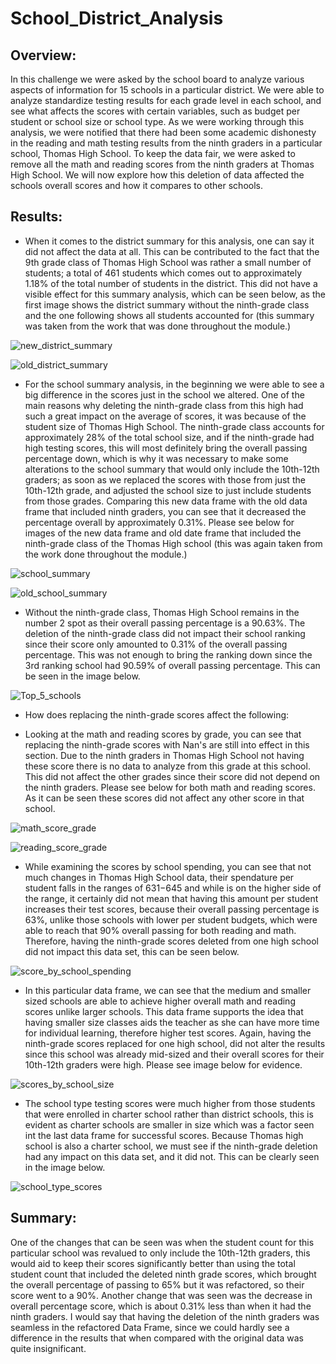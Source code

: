 # School_District_Analysis
## Overview:
  In this challenge we were asked by the school board to analyze various aspects of information for 15 schools in a particular district. We were able to analyze standardize testing results for each grade level in each school, and see what affects the scores with certain variables, such as budget per student or school size or school type. As we were working through this analysis, we were notified that there had been some academic dishonesty in the reading and math testing results from the ninth graders in a particular school, Thomas High School. To keep the data fair, we were asked to remove all the math and reading scores from the ninth graders at Thomas High School. We will now explore how this deletion of data affected the schools overall scores and how it compares to other schools.
  
## Results: 

* When it comes to the district summary for this analysis, one can say it did not affect the data at all. This can be contributed to the fact that the 9th grade class of Thomas High School was rather a small number of students; a total of 461 students which comes out to approximately 1.18% of the total number of students in the district. This did not have a visible effect for this summary analysis, which can be seen below, as the first image shows the district summary without the ninth-grade class and the one following shows all students accounted for (this summary was taken from the work that was done throughout the module.)

![new_district_summary](https://github.com/Mparra14/School_District_Analysis/blob/main/District_Analysis/District%20Summary%20(new).png)

![old_district_summary](https://github.com/Mparra14/School_District_Analysis/blob/main/District_Analysis/District%20Summary(old).png)

* For the school summary analysis, in the beginning we were able to see a big difference in the scores just in the school we altered. One of the main reasons why deleting the ninth-grade class from this high had such a great impact on the average of scores, it was because of the student size of Thomas High School. The ninth-grade class accounts for approximately 28% of the total school size, and if the ninth-grade had high testing scores, this will most definitely bring the overall passing percentage down, which is why it was necessary to make some alterations to the school summary that would only include the 10th-12th graders; as soon as we replaced the scores with those from just the 10th-12th grade, and adjusted the school size to just include students from those grades. Comparing this new data frame with the old data frame that included ninth graders, you can see that it decreased the percentage overall by approximately 0.31%. Please see below for images of the new data frame and old date frame that included the ninth-grade class of the Thomas High school (this was again taken from the work done throughout the module.)

![school_summary](https://github.com/Mparra14/School_District_Analysis/blob/main/School_Summary%20(new%201).png)

![old_school_summary](https://github.com/Mparra14/School_District_Analysis/blob/main/School_Summary%20(old).png)

* Without the ninth-grade class, Thomas High School remains in the number 2 spot as their overall passing percentage is a 90.63%. The deletion of the ninth-grade class did not impact their school ranking since their score only amounted to 0.31% of the overall passing percentage. This was not enough to bring the ranking down since the 3rd ranking school had 90.59% of overall passing percentage. This can be seen in the image below. 

![Top_5_schools](https://github.com/Mparra14/School_District_Analysis/blob/main/top_5_schools.png)

* How does replacing the ninth-grade scores affect the following:

* Looking at the math and reading scores by grade, you can see that replacing the ninth-grade scores with Nan's are still into effect in this section. Due to the ninth graders in Thomas High School not having these score there is no data to analyze from this grade at this school. This did not affect the other grades since their score did not depend on the ninth graders. Please see below for both math and reading scores. As it can be seen these scores did not affect any other score in that school. 
  
![math_score_grade](https://github.com/Mparra14/School_District_Analysis/blob/main/Math%20scores%20by%20grade%20.png)

![reading_score_grade](https://github.com/Mparra14/School_District_Analysis/blob/main/Reading%20scores%20by%20grade.png)
  
 
* While examining the scores by school spending, you can see that not much changes in Thomas High School data, their spendature per student falls in the ranges of $631-$645 and while is on the higher side of the range, it certainly did not mean that having this amount per student increases their test scores, because their overall passing percentage is 63%, unlike those schools with lower per student budgets, which were able to reach that 90% overall passing for both reading and math. Therefore, having the ninth-grade scores deleted from one high school did not impact this data set, this can be seen below. 
 
 ![score_by_school_spending]()
  
* In this particular data frame, we can see that the medium and smaller sized schools are able to achieve higher overall math and reading scores unlike larger schools. This data frame supports the idea that having smaller size classes aids the teacher as she can have more time for individual learning, therefore higher test scores. Again, having the ninth-grade scores replaced for one high school, did not alter the results since this school was already mid-sized and their overall scores for their 10th-12th graders were high. Please see image below for evidence. 
 
 
 ![scores_by_school_size](https://github.com/Mparra14/School_District_Analysis/blob/main/scores_by_school_size.png)
 
* The school type testing scores were much higher from those students that were enrolled in charter school rather than district schools, this is evident as charter schools are smaller in size which was a factor seen int the last data frame for successful scores. Because Thomas high school is also a charter school, we must see if the ninth-grade deletion had any impact on this data set, and it did not. This can be clearly seen in the image below. 

![school_type_scores]()

## Summary: 

One of the changes that can be seen was when the student count for this particular school was revalued to only include the 10th-12th graders, this would aid to keep their scores significantly better than using the total student count that included the deleted ninth grade scores, which brought the overall percentage of passing to 65% but it was refactored, so their score went to a 90%. Another change that was seen was the decrease in overall percentage score, which is about 0.31% less than when it had the ninth graders. I would say that having the deletion of the ninth graders was seamless in the refactored Data Frame, since we could hardly see a difference in the results that when compared with the original data was quite insignificant.

